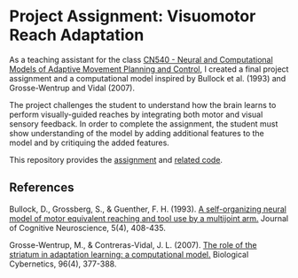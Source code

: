 # Project Assignment: Visuomotor Reach Adaptation

As a teaching assistant for the class [CN540 - Neural and Computational Models of Adaptive Movement Planning and Control](http://cns-web.bu.edu/courses/courses.html#540), I created a final project assignment and a computational model inspired by Bullock et al. (1993) and Grosse-Wentrup and Vidal (2007).

The project challenges the student to understand how the brain learns to perform visually-guided reaches by integrating both motor and visual sensory feedback. In order to complete the assignment, the student must show understanding of the model by adding additional features to the model and by critiquing the added features.

This repository provides the [assignment](/CN540_Final_Project_Instructions.pdf) and [related code](src/cn540_striatum_model.m).

## References
Bullock, D., Grossberg, S., & Guenther, F. H. (1993). [A self-organizing neural model of motor equivalent reaching and tool use by a multijoint arm.](http://www.cns.bu.edu/Profiles/Grossberg/BulGroGue1993JOCN.pdf) Journal of Cognitive Neuroscience, 5(4), 408-435.

Grosse-Wentrup, M., & Contreras-Vidal, J. L. (2007). [The role of the striatum in adaptation learning: a computational model.](http://www.is.tuebingen.mpg.de/fileadmin/user_upload/files/publications/GrosseWentrupVidal2007_BioCyb_[0].pdf) Biological Cybernetics, 96(4), 377-388.
